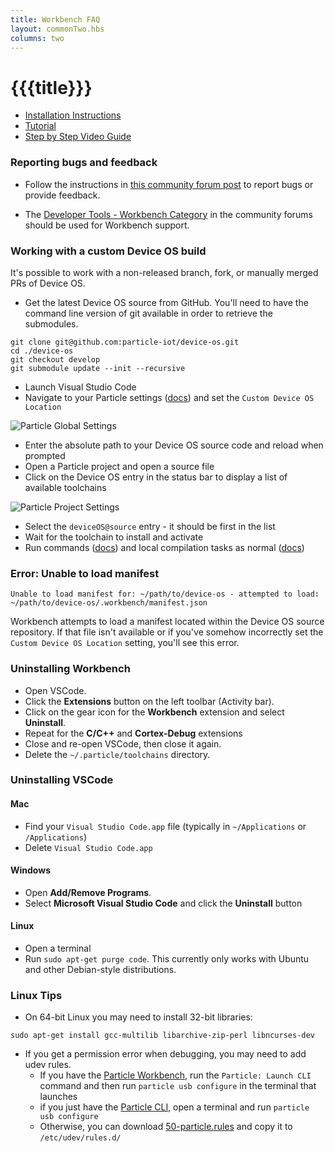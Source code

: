 ```yaml
---
title: Workbench FAQ
layout: commonTwo.hbs
columns: two
---
```


# {{{title}}}

* [Installation Instructions](https://docs.particle.io/quickstart/workbench/)
* [Tutorial](https://docs.particle.io/tutorials/developer-tools/workbench)
* [Step by Step Video Guide](https://www.youtube.com/watch?v=w7xOmJR2HeE)

### Reporting bugs and feedback

- Follow the instructions in [this community forum post](https://community.particle.io/t/how-to-report-bugs-and-provide-feedback/52361) to report bugs or provide feedback.

- The [Developer Tools - Workbench Category](https://community.particle.io/c/dt/particle-workbench/43) in the community forums should be used for Workbench support.

### Working with a custom Device OS build

It's possible to work with a non-released branch, fork, or manually merged PRs of Device OS.

* Get the latest Device OS source from GitHub. You'll need to have the command line version of git available in order to retrieve the submodules.

```
git clone git@github.com:particle-iot/device-os.git
cd ./device-os
git checkout develop
git submodule update --init --recursive

```

* Launch Visual Studio Code
* Navigate to your Particle settings ([docs](https://code.visualstudio.com/docs/getstarted/settings)) and set the `Custom Device OS Location`

![Particle Global Settings](/assets/images/support/settings-custom-deviceos-location.png)

* Enter the absolute path to your Device OS source code and reload when prompted
* Open a Particle project and open a source file
* Click on the Device OS entry in the status bar to display a list of available toolchains

![Particle Project Settings](/assets/images/support/statusbar-project-settings.png)

* Select the `deviceOS@source` entry - it should be first in the list
* Wait for the toolchain to install and activate
* Run commands ([docs](https://docs.particle.io/tutorials/developer-tools/workbench/#particle-commands)) and local compilation tasks as normal ([docs](https://docs.particle.io/tutorials/developer-tools/workbench/#local-build-and-flash))

### Error: Unable to load manifest

```
Unable to load manifest for: ~/path/to/device-os - attempted to load: ~/path/to/device-os/.workbench/manifest.json

```

Workbench attempts to load a manifest located within the Device OS source repository. If that file isn't available or if you've somehow incorrectly set the `Custom Device OS Location` setting, you'll see this error.

### Uninstalling Workbench

* Open VSCode.
* Click the **Extensions** button on the left toolbar (Activity bar).
* Click on the gear icon for the **Workbench** extension and select **Uninstall**.
* Repeat for the **C/C++** and **Cortex-Debug** extensions
* Close and re-open VSCode, then close it again.
* Delete the `~/.particle/toolchains` directory.

### Uninstalling VSCode

#### Mac

* Find your `Visual Studio Code.app` file (typically in `~/Applications` or `/Applications`)
* Delete `Visual Studio Code.app`

#### Windows

* Open **Add/Remove Programs**.
* Select **Microsoft Visual Studio Code** and click the **Uninstall** button

#### Linux

* Open a terminal
* Run `sudo apt-get purge code`. This currently only works with Ubuntu and other Debian-style distributions.

### Linux Tips

* On 64-bit Linux you may need to install 32-bit libraries:

```
sudo apt-get install gcc-multilib libarchive-zip-perl libncurses-dev

```

* If you get a permission error when debugging, you may need to add udev rules.  
   * If you have the [Particle Workbench](https://docs.particle.io/workbench/), run the `Particle: Launch CLI` command and then run `particle usb configure` in the terminal that launches  
   * if you just have the [Particle CLI](https://docs.particle.io/tutorials/developer-tools/cli/), open a terminal and run `particle usb configure`  
   * Otherwise, you can download [50-particle.rules](https://github.com/particle-iot/particle-cli/blob/master/assets/50-particle.rules) and copy it to `/etc/udev/rules.d/`
